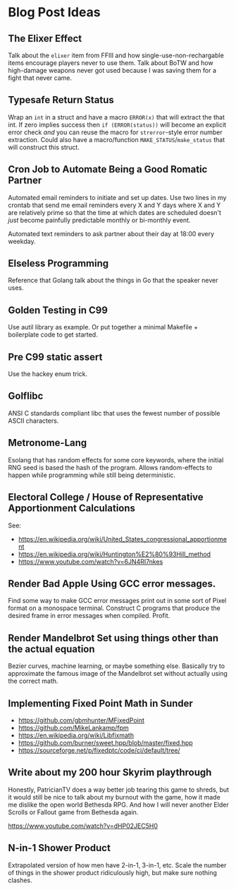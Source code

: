 Blog Post Ideas
===============

## The Elixer Effect
Talk about the `elixer` item from FFIII and how single-use-non-rechargable items
encourage players never to use them.
Talk about BoTW and how high-damage weapons never got used because I was saving
them for a fight that never came.

## Typesafe Return Status
Wrap an `int` in a struct and have a macro `ERROR(x)` that will extract the
that int.
If zero implies success then `if (ERROR(status))` will become an explicit
error check *and* you can reuse the macro for `strerror`-style error number
extraction.
Could also have a macro/function `MAKE_STATUS`/`make_status` that will construct
this struct.

## Cron Job to Automate Being a Good Romatic Partner
Automated email reminders to initiate and set up dates.
Use two lines in my crontab that send me email reminders every X and Y days
where X and Y are relatively prime so that the time at which dates are scheduled
doesn't *just* become painfully predictable monthly or bi-monthly event.

Automated text reminders to ask partner about their day at 18:00 every weekday.

## Elseless Programming
Reference that Golang talk about the things in Go that the speaker never uses.

## Golden Testing in C99
Use autil library as example.
Or put together a minimal Makefile + boilerplate code to get started.

## Pre C99 static assert
Use the hackey enum trick.

## Golflibc
ANSI C standards compliant libc that uses the fewest number of possible ASCII
characters.

## Metronome-Lang
Esolang that has random effects for some core keywords, where the initial RNG
seed is based the hash of the program. Allows random-effects to happen while
programming while still being deterministic.

## Electoral College / House of Representative Apportionment Calculations
See:
+ https://en.wikipedia.org/wiki/United_States_congressional_apportionment
+ https://en.wikipedia.org/wiki/Huntington%E2%80%93Hill_method
+ https://www.youtube.com/watch?v=6JN4RI7nkes

## Render Bad Apple Using GCC error messages.
Find some way to make GCC error messages print out in some sort of Pixel format
on a monospace terminal. Construct C programs that produce the desired frame in
error messages when compiled. Profit.

## Render Mandelbrot Set using things other than the actual equation
Bezier curves, machine learning, or maybe something else. Basically try to
approximate the famous image of the Mandelbrot set without actually using the
correct math.

## Implementing Fixed Point Math in Sunder
+ https://github.com/gbmhunter/MFixedPoint
+ https://github.com/MikeLankamp/fpm
+ https://en.wikipedia.org/wiki/Libfixmath
+ https://github.com/burner/sweet.hpp/blob/master/fixed.hpp
+ https://sourceforge.net/p/fixedptc/code/ci/default/tree/

## Write about my 200 hour Skyrim playthrough
Honestly, PatricianTV does a way better job tearing this game to shreds, but it
would still be nice to talk about my burnout with the game, how it made me
dislike the open world Bethesda RPG. And how I will never another Elder Scrolls
or Fallout game from Bethesda again.

https://www.youtube.com/watch?v=dHP02JEC5H0

## N-in-1 Shower Product

Extrapolated version of how men have 2-in-1, 3-in-1, etc. Scale the number of
things in the shower product ridiculously high, but make sure nothing clashes.
